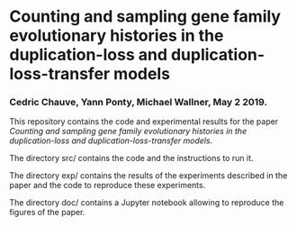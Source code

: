 # Counting and sampling gene family evolutionary histories in the duplication-loss and duplication-loss-transfer models

### Cedric Chauve, Yann Ponty, Michael Wallner, May 2 2019.

This repository contains the code and experimental results for the paper *Counting and sampling gene family evolutionary histories in the duplication-loss and duplication-loss-transfer models*.

The directory src/ contains the code and the instructions to run it.

The directory exp/ contains the results of the experiments described in the paper and the code to reproduce these experiments.

The directory doc/ contains a Jupyter notebook allowing to reproduce the figures of the paper.
